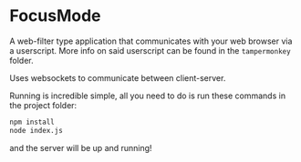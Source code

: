 # FocusMode

A web-filter type application that communicates with your web browser via a userscript. More info on said userscript can be found in the `tampermonkey` folder.

Uses websockets to communicate between client-server.

Running is incredible simple, all you need to do is run these commands in the project folder:

```bash
npm install
node index.js
```

and the server will be up and running!
